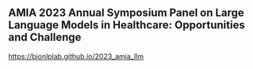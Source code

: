 ## AMIA 2023 Annual Symposium Panel on Large Language Models in Healthcare: Opportunities and Challenge

https://bionlplab.github.io/2023_amia_llm
